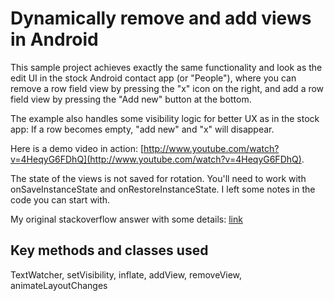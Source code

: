 Dynamically remove and add views in Android
===
This sample project achieves exactly the same functionality and look as the edit UI in the stock Android contact app (or "People"), where you can remove a row field view by pressing the "x" icon on the right, and add a row field view by pressing the "Add new" button at the bottom. 

The example also handles some visibility logic for better UX as in the stock app: If a row becomes empty, "add new" and "x" will disappear. 

Here is a demo video in action: [http://www.youtube.com/watch?v=4HeqyG6FDhQ](http://www.youtube.com/watch?v=4HeqyG6FDhQ). 

The state of the views is not saved for rotation. You'll need to work with onSaveInstanceState and onRestoreInstanceState. I left some notes in the code you can start with.

My original stackoverflow answer with some details: [link](http://stackoverflow.com/questions/3995215/add-and-remove-views-in-android-dynamically/13106445#13106445)

Key methods and classes used 
---
TextWatcher, setVisibility, inflate, addView, removeView, animateLayoutChanges



